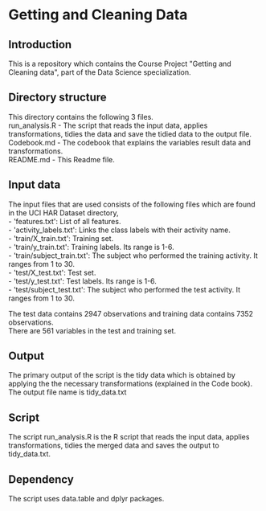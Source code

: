 # Getting and Cleaning Data

## Introduction

This is a repository which contains the Course Project "Getting and Cleaning data", part of the Data Science specialization.

## Directory structure
   This directory contains the following 3 files.  
   run_analysis.R - The script that reads the input data, applies transformations, tidies the data and
                    save the tidied data to the output file.  
   Codebook.md - The codebook that explains the variables result data and transformations.  
   README.md - This Readme file.  

## Input data

   The input files that are used consists of the following files which are found in the UCI HAR Dataset directory,  
       - 'features.txt': List of all features.  
       - 'activity_labels.txt': Links the class labels with their activity name.  
       - 'train/X_train.txt': Training set.  
       - 'train/y_train.txt': Training labels. Its range is 1-6.  
       - 'train/subject_train.txt': The subject who performed the training activity. It ranges from 1 to 30.   
       - 'test/X_test.txt': Test set.  
       - 'test/y_test.txt': Test labels. Its range is 1-6.  
       - 'test/subject_test.txt': The subject who performed the test activity. It ranges from 1 to 30.  

   The test data contains 2947 observations and training data contains 7352 observations.  
   There are 561 variables in the test and training set.
      
## Output

   The primary output of the script is the tidy data which is obtained by applying the the necessary transformations
   (explained in the Code book). The output file name is tidy_data.txt

## Script

   The script run_analysis.R is the R script that reads the input data, applies transformations, tidies the merged data
   and saves the output to tidy_data.txt.

## Dependency

   The script uses data.table and dplyr packages.
